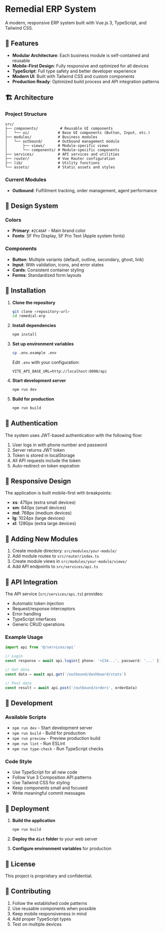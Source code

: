 # Remedial ERP System

A modern, responsive ERP system built with Vue.js 3, TypeScript, and Tailwind CSS.

## 🚀 Features

- **Modular Architecture**: Each business module is self-contained and reusable
- **Mobile-First Design**: Fully responsive and optimized for all devices
- **TypeScript**: Full type safety and better developer experience
- **Modern UI**: Built with Tailwind CSS and custom components
- **Production Ready**: Optimized build process and API integration patterns

## 🏗️ Architecture

### Project Structure
```
src/
├── components/          # Reusable UI components
│   └── ui/             # Base UI components (Button, Input, etc.)
├── modules/            # Business modules
│   └── outbound/       # Outbound management module
│       ├── views/      # Module-specific views
│       └── components/ # Module-specific components
├── services/           # API services and utilities
├── router/             # Vue Router configuration
├── lib/                # Utility functions
└── assets/             # Static assets and styles
```

### Current Modules
- **Outbound**: Fulfillment tracking, order management, agent performance

## 🎨 Design System

### Colors
- **Primary**: `#2C48AF` - Main brand color
- **Fonts**: SF Pro Display, SF Pro Text (Apple system fonts)

### Components
- **Button**: Multiple variants (default, outline, secondary, ghost, link)
- **Input**: With validation, icons, and error states
- **Cards**: Consistent container styling
- **Forms**: Standardized form layouts

## 🔧 Installation

1. **Clone the repository**
   ```bash
   git clone <repository-url>
   cd remedial-erp
   ```

2. **Install dependencies**
   ```bash
   npm install
   ```

3. **Set up environment variables**
   ```bash
   cp .env.example .env
   ```
   
   Edit `.env` with your configuration:
   ```
   VITE_API_BASE_URL=http://localhost:8000/api
   ```

4. **Start development server**
   ```bash
   npm run dev
   ```

5. **Build for production**
   ```bash
   npm run build
   ```

## 🔐 Authentication

The system uses JWT-based authentication with the following flow:
1. User logs in with phone number and password
2. Server returns JWT token
3. Token is stored in localStorage
4. All API requests include the token
5. Auto-redirect on token expiration

## 📱 Responsive Design

The application is built mobile-first with breakpoints:
- **xs**: 475px (extra small devices)
- **sm**: 640px (small devices)
- **md**: 768px (medium devices)
- **lg**: 1024px (large devices)
- **xl**: 1280px (extra large devices)

## 🧩 Adding New Modules

1. Create module directory: `src/modules/your-module/`
2. Add module routes to `src/router/index.ts`
3. Create module views in `src/modules/your-module/views/`
4. Add API endpoints to `src/services/api.ts`

## 📡 API Integration

The API service (`src/services/api.ts`) provides:
- Automatic token injection
- Request/response interceptors
- Error handling
- TypeScript interfaces
- Generic CRUD operations

### Example Usage
```typescript
import api from '@/services/api'

// Login
const response = await api.login({ phone: '+234...', password: '...' })

// Get data
const data = await api.get('/outbound/dashboard/stats')

// Post data
const result = await api.post('/outbound/orders', orderData)
```

## 🔧 Development

### Available Scripts
- `npm run dev` - Start development server
- `npm run build` - Build for production
- `npm run preview` - Preview production build
- `npm run lint` - Run ESLint
- `npm run type-check` - Run TypeScript checks

### Code Style
- Use TypeScript for all new code
- Follow Vue 3 Composition API patterns
- Use Tailwind CSS for styling
- Keep components small and focused
- Write meaningful commit messages

## 🚀 Deployment

1. **Build the application**
   ```bash
   npm run build
   ```

2. **Deploy the `dist` folder** to your web server

3. **Configure environment variables** for production

## 📄 License

This project is proprietary and confidential.

## 🤝 Contributing

1. Follow the established code patterns
2. Use reusable components when possible
3. Keep mobile responsiveness in mind
4. Add proper TypeScript types
5. Test on multiple devices 